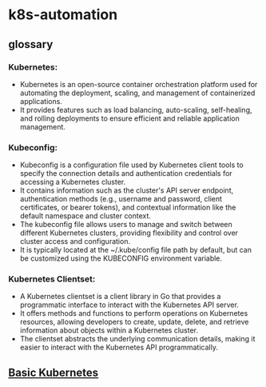 # k8s-automation

## glossary

### Kubernetes: 
- Kubernetes is an open-source container orchestration platform used for automating the deployment, scaling, and management of containerized applications. 
- It provides features such as load balancing, auto-scaling, self-healing, and rolling deployments to ensure efficient and reliable application management.

### Kubeconfig: 
- Kubeconfig is a configuration file used by Kubernetes client tools to specify the connection details and authentication credentials for accessing a Kubernetes cluster. 
- It contains information such as the cluster's API server endpoint, authentication methods (e.g., username and password, client certificates, or bearer tokens), and contextual information like the default namespace and cluster context. 
- The kubeconfig file allows users to manage and switch between different Kubernetes clusters, providing flexibility and control over cluster access and configuration. 
- It is typically located at the ~/.kube/config file path by default, but can be customized using the KUBECONFIG environment variable.

### Kubernetes Clientset: 
- A Kubernetes clientset is a client library in Go that provides a programmatic interface to interact with the Kubernetes API server. 
- It offers methods and functions to perform operations on Kubernetes resources, allowing developers to create, update, delete, and retrieve information about objects within a Kubernetes cluster. 
- The clientset abstracts the underlying communication details, making it easier to interact with the Kubernetes API programmatically.

## [Basic Kubernetes](./docs/kubernetes.md)

